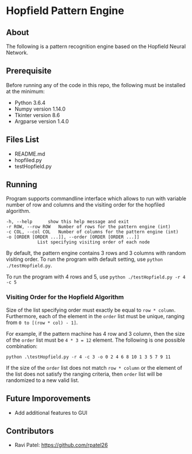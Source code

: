 # Hopfield Pattern Engine

## About
The following is a pattern recognition engine based on the Hopfield Neural Network.

## Prerequisite
Before running any of the code in this repo, the following must be installed at the minimum:
* Python 3.6.4
* Numpy version 1.14.0
* Tkinter version 8.6
* Argparse version 1.4.0

## Files List
* README.md
* hopfiled.py
* testHopfield.py

## Running
Program supports commandline interface which allows to run with variable number of row and columns and the visiting order for the hopfiled algorithm.

```
-h, --help		show this help message and exit
-r ROW, --row ROW 	Number of rows for the pattern engine (int)
-c COL, --col COL 	Number of columns for the pattern engine (int)
-o [ORDER [ORDER ...]], --order [ORDER [ORDER ...]]
			List specifying visiting order of each node
```  

By default, the pattern engine contains 3 rows and 3 columns with random visiting order. To run the program with default setting, use `python ./testHopfield.py`.

To run the program with 4 rows and 5, use `python ./testHopfield.py -r 4 -c 5`

### Visiting Order for the Hopfield Algorithm
Size of the list specifying order must exactly be equal to `row * column`. Furthermore, each of the element in the `order` list must be unique, ranging from `0 to [(row * col) - 1]`.

For example, if the pattern machine has 4 row and 3 column, then the size of the `order` list must be `4 * 3 = 12` element. The following is one possible combination:

`python .\testHopfield.py -r 4 -c 3 -o 0 2 4 6 8 10 1 3 5 7 9 11`

If the size of the `order` list does not match `row * column` or the element of the list does not satisfy the ranging criteria, then `order` list will be randomized to a new valid list.

## Future Imporovements
* Add additional features to GUI

## Contributors
* Ravi Patel: https://github.com/rpatel26